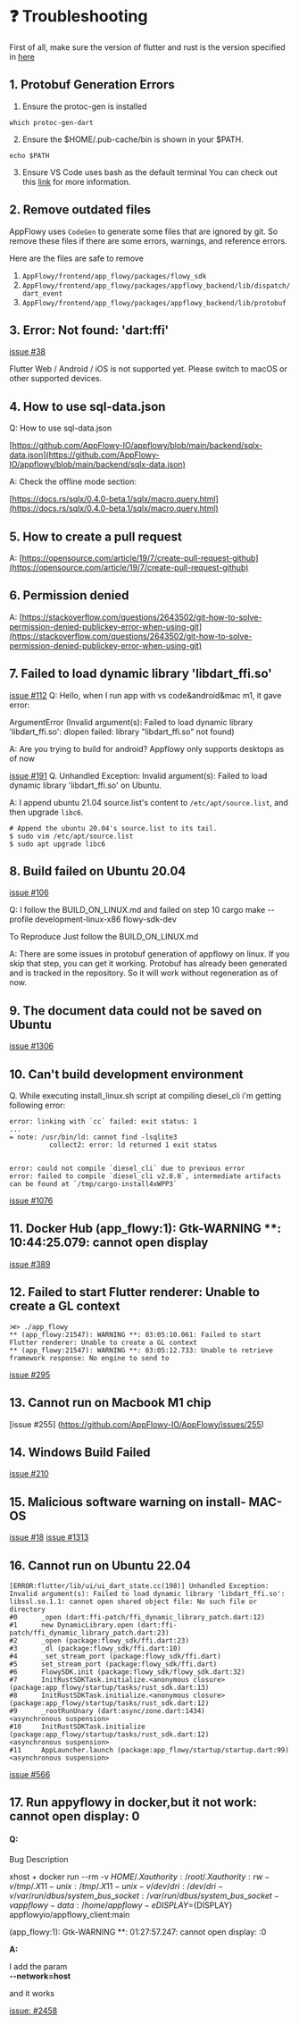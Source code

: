 # ❓ Troubleshooting

First of all, make sure the version of flutter and rust is the version specified in [here](https://appflowy.gitbook.io/docs/essential-documentation/contribute-to-appflowy/software-contributions/environment-setup)

## 1. Protobuf Generation Errors

1. Ensure the protoc-gen is installed

```shell
which protoc-gen-dart
```

2. Ensure the $HOME/.pub-cache/bin is shown in your $PATH.

```shell
echo $PATH
```

3. Ensure VS Code uses bash as the default terminal You can check out this [link](https://github.com/AppFlowy-IO/AppFlowy/issues/413) for more information.

## 2. Remove outdated files

AppFlowy uses `CodeGen` to generate some files that are ignored by git. So remove these files if there are some errors, warnings, and reference errors.

Here are the files are safe to remove

1. `AppFlowy/frontend/app_flowy/packages/flowy_sdk`
2. `AppFlowy/frontend/app_flowy/packages/appflowy_backend/lib/dispatch/dart_event`
3. `AppFlowy/frontend/app_flowy/packages/appflowy_backend/lib/protobuf`

## 3. Error: Not found: 'dart:ffi'

[issue #38](https://github.com/AppFlowy-IO/appflowy/issues/38)

Flutter Web / Android / iOS is not supported yet. Please switch to macOS or other supported devices.

## 4. How to use sql-data.json

Q: How to use sql-data.json

[https://github.com/AppFlowy-IO/appflowy/blob/main/backend/sqlx-data.json](https://github.com/AppFlowy-IO/appflowy/blob/main/backend/sqlx-data.json)

A: Check the offline mode section:

[https://docs.rs/sqlx/0.4.0-beta.1/sqlx/macro.query.html](https://docs.rs/sqlx/0.4.0-beta.1/sqlx/macro.query.html)

## 5. How to create a pull request

A: [https://opensource.com/article/19/7/create-pull-request-github](https://opensource.com/article/19/7/create-pull-request-github)

## 6. Permission denied

A: [https://stackoverflow.com/questions/2643502/git-how-to-solve-permission-denied-publickey-error-when-using-git](https://stackoverflow.com/questions/2643502/git-how-to-solve-permission-denied-publickey-error-when-using-git)

## 7. Failed to load dynamic library 'libdart\_ffi.so'

[issue #112](https://github.com/AppFlowy-IO/appflowy/issues/112) Q: Hello, when I run app with vs code\&android\&mac m1, it gave error:

ArgumentError (Invalid argument(s): Failed to load dynamic library 'libdart\_ffi.so': dlopen failed: library "libdart\_ffi.so" not found)

A: Are you trying to build for android? Appflowy only supports desktops as of now

[issue #191](https://github.com/AppFlowy-IO/appflowy/issues/191) Q. Unhandled Exception: Invalid argument(s): Failed to load dynamic library 'libdart\_ffi.so' on Ubuntu.

A: I append ubuntu 21.04 source.list's content to `/etc/apt/source.list`, and then upgrade `libc6`.

```shell
# Append the ubuntu 20.04's source.list to its tail.
$ sudo vim /etc/apt/source.list
$ sudo apt upgrade libc6
```

## 8. Build failed on Ubuntu 20.04

[issue #106](https://github.com/AppFlowy-IO/appflowy/issues/106)

Q: I follow the BUILD\_ON\_LINUX.md and failed on step 10 cargo make --profile development-linux-x86 flowy-sdk-dev

To Reproduce Just follow the BUILD\_ON\_LINUX.md

A: There are some issues in protobuf generation of appflowy on linux. If you skip that step, you can get it working. Protobuf has already been generated and is tracked in the repository. So it will work without regeneration as of now.

## 9. The document data could not be saved on Ubuntu

[issue #1306](https://github.com/AppFlowy-IO/AppFlowy/issues/1306)

## 10. Can't build development environment

Q. While executing install\_linux.sh script at compiling diesel\_cli i'm getting following error:

```
error: linking with `cc` failed: exit status: 1
...
= note: /usr/bin/ld: cannot find -lsqlite3
          collect2: error: ld returned 1 exit status


error: could not compile `diesel_cli` due to previous error
error: failed to compile `diesel_cli v2.0.0`, intermediate artifacts can be found at `/tmp/cargo-install4xWPP3`
```

[issue #1076](https://github.com/AppFlowy-IO/AppFlowy/issues/1076)

## 11. Docker Hub (app\_flowy:1): Gtk-WARNING \*\*: 10:44:25.079: cannot open display

[issue #389](https://github.com/AppFlowy-IO/AppFlowy/issues/389)

## 12. Failed to start Flutter renderer: Unable to create a GL context

```
⋊> ./app_flowy
** (app_flowy:21547): WARNING **: 03:05:10.061: Failed to start Flutter renderer: Unable to create a GL context
** (app_flowy:21547): WARNING **: 03:05:12.733: Unable to retrieve framework response: No engine to send to
```

[issue #295](https://github.com/AppFlowy-IO/AppFlowy/issues/295)

## 13. Cannot run on Macbook M1 chip

\[issue #255] (https://github.com/AppFlowy-IO/AppFlowy/issues/255)

## 14. Windows Build Failed

[issue #210](https://github.com/AppFlowy-IO/AppFlowy/issues/210)

## 15. Malicious software warning on install- MAC-OS

[issue #18](https://github.com/AppFlowy-IO/AppFlowy/issues/18) [issue #1313](https://github.com/AppFlowy-IO/AppFlowy/issues/1313)

## 16. Cannot run on Ubuntu 22.04

```
[ERROR:flutter/lib/ui/ui_dart_state.cc(198)] Unhandled Exception: Invalid argument(s): Failed to load dynamic library 'libdart_ffi.so': libssl.so.1.1: cannot open shared object file: No such file or directory
#0      _open (dart:ffi-patch/ffi_dynamic_library_patch.dart:12)
#1      new DynamicLibrary.open (dart:ffi-patch/ffi_dynamic_library_patch.dart:23)
#2      _open (package:flowy_sdk/ffi.dart:23)
#3      _dl (package:flowy_sdk/ffi.dart:10)
#4      _set_stream_port (package:flowy_sdk/ffi.dart)
#5      set_stream_port (package:flowy_sdk/ffi.dart)
#6      FlowySDK.init (package:flowy_sdk/flowy_sdk.dart:32)
#7      InitRustSDKTask.initialize.<anonymous closure> (package:app_flowy/startup/tasks/rust_sdk.dart:13)
#8      InitRustSDKTask.initialize.<anonymous closure> (package:app_flowy/startup/tasks/rust_sdk.dart:12)
#9      _rootRunUnary (dart:async/zone.dart:1434)
<asynchronous suspension>
#10     InitRustSDKTask.initialize (package:app_flowy/startup/tasks/rust_sdk.dart:12)
<asynchronous suspension>
#11     AppLauncher.launch (package:app_flowy/startup/startup.dart:99)
<asynchronous suspension>
```

[issue #566](https://github.com/AppFlowy-IO/AppFlowy/issues/566)

## 17. Run appyflowy in docker,but it not work: cannot open display: 0

#### Q:

Bug Description

xhost + docker run --rm -v $HOME/.Xauthority:/root/.Xauthority:rw -v /tmp/.X11-unix:/tmp/.X11-unix -v /dev/dri:/dev/dri -v /var/run/dbus/system\_bus\_socket:/var/run/dbus/system\_bus\_socket -v appflowy-data:/home/appflowy -e DISPLAY=${DISPLAY} appflowyio/appflowy\_client:main

(app\_flowy:1): Gtk-WARNING \*\*: 01:27:57.247: cannot open display: :0



**A:**

I add the param\
**--network=host**&#x20;

and it works

[issue: #2458](https://github.com/AppFlowy-IO/AppFlowy/issues/2458)
